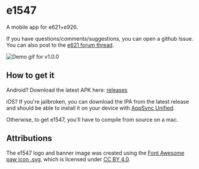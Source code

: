 # e1547

A mobile app for e621+e926.

If you have questions/comments/suggestions, you can open a github Issue.  
You can also post to the [e621 forum thread][forum].

[forum]: https://e621.net/forum_topics/25854

![Demo gif for v1.0.0](https://github.com/perlatus/e1547/raw/master/gif/v1.0.0.gif)

## How to get it

Android? Download the latest APK here: [releases][releases]

iOS? If you're jailbroken, you can download the IPA from the latest release and
should be able to install it on your device with [AppSync Unified][].

[releases]: https://github.com/clragon/e1547/releases/latest
[AppSync Unified]: https://cydia.angelxwind.net/?page/net.angelxwind.appsyncunified

Otherwise, to get e1547, you'll have to compile from source on a mac.

## Attributions

The e1547 logo and banner image was created using the [Font Awesome paw icon
.svg][paw], which is licensed under [CC BY 4.0][cc].

[paw]: https://fontawesome.com/icons/paw?style=solid
[cc]: https://creativecommons.org/licenses/by/4.0/
